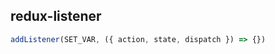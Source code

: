 
redux-listener
--------------

```javascript
addListener(SET_VAR, ({ action, state, dispatch }) => {})
```
